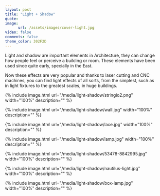 ```yaml
---
layout: post
title: "Light + Shadow"
quote: 
image:
      url: /assets/images/cover-light.jpg
video: false
comments: false
theme_color: 302F2D
---
```


Light and shadow are important elements in Architecture, they can change how people feel or perceive a building or room. 
These elements have been used since quite early, specially in the East. 

Now these effects are very popular and thanks to laser cutting and CNC machines, you can find light effects of all sorts, from the simplest, such as in light fixtures to the greatest scales, in huge buildings.

{% include image.html url="/media/light-shadow/stringio2.png" width="100%" description="" %}

{% include image.html url="/media/light-shadow/wall.jpg" width="100%" description="" %}

{% include image.html url="/media/light-shadow/lace.jpg" width="100%" description="" %}

{% include image.html url="/media/light-shadow/lamp.jpg" width="100%" description="" %}

{% include image.html url="/media/light-shadow/53478-8842995.jpg" width="100%" description="" %}

{% include image.html url="/media/light-shadow/nautilus-light.jpg" width="100%" description="" %}

{% include image.html url="/media/light-shadow/box-lamp.jpg" width="100%" description="" %}
